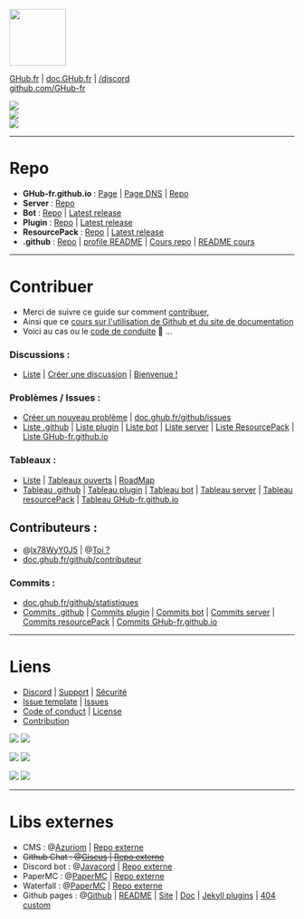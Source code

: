 <a href="https://GHub.fr"><img src="https://avatars.githubusercontent.com/u/128578613?s=200&v=4" width=100 height=100></a>


[GHub.fr](https://GHub.fr) | [doc.GHub.fr](https://doc.ghub.fr) | [/discord](https://doc.ghub.fr/discord)   
[github.com/GHub-fr](https://github.com/GHub-fr)  
  
  
<a href=""><img src="https://img.shields.io/github/stars/GHub-fr?color=red&style=for-the-badge"></a>  
<a href=""><img src="https://komarev.com/ghpvc/?username=GHub-fr&color=red&label=%F0%9F%91%80"></a>  
<a href="https://GHub.fr/discord"><img src="https://discordapp.com/api/guilds/1081921426333909072/widget.png"></a>  
  
---

# Repo
- **GHub-fr.github.io** : [Page](https://GHub-fr.github.io) | [Page DNS](https://doc.ghub.fr) | [Repo](https://github.com/GHub-fr/GHub-fr.github.io)
- **Server** : [Repo](https://github.com/GHub-fr/server)
- **Bot** : [Repo](https://github.com/GHub-fr/bot) | [Latest release](https://github.com/GHub-fr/bot/releases/latest)
- **Plugin** : [Repo](https://github.com/GHub-fr/plugin) | [Latest release](https://github.com/GHub-fr/plugin/releases/latest)
- **ResourcePack** : [Repo](https://github.com/GHub-fr/resourcePack) | [Latest release](https://github.com/GHub-fr/resourcePack/releases/latest)
- **.github** : [Repo](https://github.com/GHub-fr/.github) | [profile README](https://github.com/GHub-fr/.github/blob/main/profile/README.md) | [Cours repo](https://github.com/GHub-fr/.github/tree/main/note) | [README cours](https://doc.ghub.fr/cours/readme.html)

---

# Contribuer
- Merci de suivre ce guide sur comment [contribuer](https://doc.ghub.fr/github/contribuer.html),  
- Ainsi que ce [cours sur l'utilisation de Github et du site de documentation](https://doc.ghub.fr/cours/readme.html)  
- Voici au cas ou le [code de conduite](https://doc.ghub.fr/github/code_of_conduct.html) 👼 ...

### Discussions : 
- [Liste](https://github.com/orgs/GHub-fr/discussions) | [Créer une discussion](https://github.com/orgs/GHub-fr/discussions/new) | [Bienvenue !](https://github.com/orgs/GHub-fr/discussions/1)  

### Problèmes / Issues :
- [Créer un nouveau problème](https://github.com/GHub-fr/.github/issues/new/choose) | [doc.ghub.fr/github/issues](https://doc.ghub.fr/github/issues.html)
- [Liste .github](https://github.com/GHub-fr/.github/issues) | [Liste plugin](https://github.com/GHub-fr/plugin/issues) | [Liste bot](https://github.com/GHub-fr/bot/issues) | [Liste server](https://github.com/GHub-fr/server/issues) | [Liste ResourcePack](https://github.com/GHub-fr/resourcePack/issues) | [Liste GHub-fr.github.io](https://github.com/GHub-fr/GHub-fr.github.io/issues)

### Tableaux : 
- [Liste](https://github.com/orgs/GHub-fr/projects) | [Tableaux ouverts](https://github.com/orgs/GHub-fr/projects?query=is%3Aopen) | [RoadMap](https://github.com/orgs/GHub-fr/projects/1)  
- [Tableau .github](https://github.com/orgs/GHub-fr/projects/6) | [Tableau plugin](https://github.com/orgs/GHub-fr/projects/3) | [Tableau bot](https://github.com/orgs/GHub-fr/projects/2) | [Tableau server](https://github.com/orgs/GHub-fr/projects/6) | [Tableau resourcePack](https://github.com/orgs/GHub-fr/projects/9) | [Tableau GHub-fr.github.io](https://github.com/orgs/GHub-fr/projects/4)

## Contributeurs :
- @[lx78WyY0J5](https://github.com/lx78WyY0J5) | @[Toi ?](https://github.com/)  
- [doc.ghub.fr/github/contributeur](https://doc.ghub.fr/github/contributeur.html)

### Commits :
- [doc.ghub.fr/github/statistiques](https://doc.ghub.fr/github/statistiques.html)
- [Commits .github](https://github.com/GHub-fr/.github/commits/main) | [Commits plugin](https://github.com/GHub-fr/plugin/commits/main) | [Commits bot](https://github.com/GHub-fr/bot/commits/main) | [Commits server](https://github.com/GHub-fr/server/commits/main) | [Commits resourcePack](https://github.com/GHub-fr/resourcePack/commits/main) | [Commits GHub-fr.github.io](https://github.com/GHub-fr/GHub-fr.github.io/commits/main)

---

# Liens
- [Discord](https://doc.ghub.fr/discord) | [Support](https://doc.ghub.fr/github/support.html) | [Sécurité](https://doc.ghub.fr/github/security.html)
- [Issue template](https://github.com/GHub-fr/.github/tree/main/.github/ISSUE_TEMPLATE) | [Issues](https://doc.ghub.fr/github/issues.html)
- [Code of conduct](https://doc.ghub.fr/github/code_of_conduct.html) | [License](https://doc.ghub.fr/github/license.html)
- [Contribution](https://doc.ghub.fr/github/contribuer.html)
  
<a href=""><img src="https://img.shields.io/github/commit-activity/m/GHub-fr/.github?color=red&style=for-the-badge"></a>
<a href=""><img src="https://img.shields.io/github/last-commit/GHub-fr/.github?color=red&style=for-the-badge"></a>

<a href=""><img src="https://img.shields.io/github/stars/GHub-fr/.github?color=red&label=repo%20stars&style=for-the-badge"></a>
<a href=""><img src="https://img.shields.io/github/contributors/GHub-fr/.github?style=for-the-badge"></a>

<a href=""><img src="https://img.shields.io/github/languages/code-size/GHub-fr/.github?color=red"></a>
<a href=""><img src="https://img.shields.io/github/repo-size/GHub-fr/.github?color=red"></a>

----
  
# Libs externes
- CMS : @[Azuriom](https://github.com/Azuriom) | [Repo externe](https://github.com/Azuriom/Azuriom)
- ~~Github Chat : @[Giscus](https://github.com/Giscus) | [Repo externe](https://github.com/Giscus/Giscus)~~
- Discord bot : @[Javacord](https://github.com/Javacord) | [Repo externe](https://github.com/Javacord/Javacord)
- PaperMC : @[PaperMC](https://github.com/PaperMC) | [Repo externe](https://github.com/PaperMC/Paper)
- Waterfall : @[PaperMC](https://github.com/PaperMC) | [Repo externe](https://github.com/PaperMC/Waterfall)
- Github pages : @[Github](https://github.com/github) | [README](https://github.com/github/welcome-to-github-and-pages) | [Site](https://pages.github.com/) | [Doc](https://docs.github.com/fr/pages) | [Jekyll plugins](https://docs.github.com/en/pages/setting-up-a-github-pages-site-with-jekyll/about-github-pages-and-jekyll#plugins) | [404 custom](https://docs.github.com/en/pages/getting-started-with-github-pages/creating-a-custom-404-page-for-your-github-pages-site)
